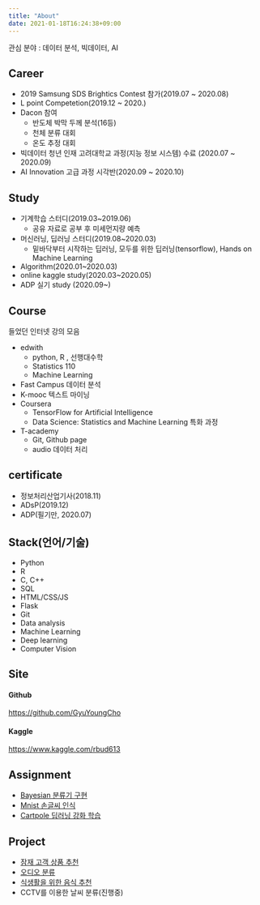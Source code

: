```yaml
---
title: "About"
date: 2021-01-18T16:24:38+09:00
---
```


관심 분야 : 데이터 분석, 빅데이터, AI

## Career
- 2019 Samsung SDS Brightics Contest 참가(2019.07 ~ 2020.08)
- L point Competetion(2019.12 ~ 2020.)
- Dacon 참여
    - 반도체 박막 두께 분석(16등)
    - 천체 분류 대회
    - 온도 추정 대회
- 빅데이터 청년 인재 고려대학교 과정(지능 정보 시스템) 수료 (2020.07 ~ 2020.09)
- AI Innovation 고급 과정 시각반(2020.09 ~ 2020.10)

## Study
- 기계학습 스터디(2019.03~2019.06)
    - 공유 자료로 공부 후 미세먼지량 예측
- 머신러닝, 딥러닝 스터디(2019.08~2020.03)
    - 밑바닥부터 시작하는 딥러닝, 모두를 위한 딥러닝(tensorflow), Hands on Machine Learning
- Algorithm(2020.01~2020.03)
- online kaggle study(2020.03~2020.05)
- ADP 실기 study (2020.09~)

## Course
들었던 인터넷 강의 모음
- edwith
    - python, R , 선행대수학
    - Statistics 110
    - Machine Learning
- Fast Campus 데이터 분석
- K-mooc 텍스트 마이닝
- Coursera
    -  TensorFlow for Artificial Intelligence
    - Data Science: Statistics and Machine Learning 특화 과정
- T-academy
    - Git, Github page
    - audio 데이터 처리

## certificate
- 정보처리산업기사(2018.11)
- ADsP(2019.12)
- ADP(필기만, 2020.07)

## Stack(언어/기술)
- Python
- R
- C, C++
- SQL
- HTML/CSS/JS
- Flask
- Git
- Data analysis
- Machine Learning
- Deep learning
- Computer Vision

## Site
#### Github
https://github.com/GyuYoungCho
#### Kaggle
https://www.kaggle.com/rbud613


## Assignment
- [Bayesian 분류기 구현](https://github.com/GyuYoungCho/machine_learning_Data_analysis/blob/master/Machine_learning_code/baysian_logistic_implement.ipynb)
- [Mnist 손글씨 인식](https://github.com/GyuYoungCho/Deep_learning/tree/master/mnist__nn)
- [Cartpole 딥러닝 강화 학습](https://github.com/GyuYoungCho/Deep_learning/tree/master/cartpole_genetic)

## Project
- [잠재 고객 상품 추천](https://github.com/GyuYoungCho/Project/tree/master/L_point%20Competition/L_point_final)
- [오디오 분류](https://github.com/GyuYoungCho/Deep_learning/tree/master/audio) 
- [식생활을 위한 음식 추천](https://github.com/GyuYoungCho/project_public)
- CCTV를 이용한 날씨 분류(진행중)